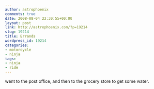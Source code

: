 ```yaml
---
author: astrophoenix
comments: true
date: 2008-08-04 22:30:55+00:00
layout: post
link: http://astrophoenix.com/?p=19214
slug: 19214
title: Errands
wordpress_id: 19214
categories:
- motorcycle
- ninja
tags:
- ninja
- ride
---
```


went to the post office, and then to the grocery store to get some water.
